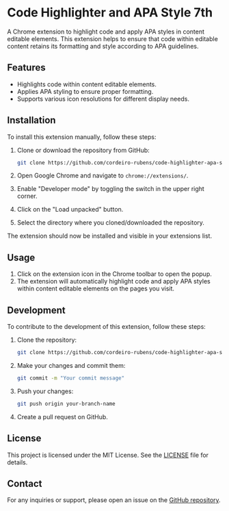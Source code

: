 # Code Highlighter and APA Style 7th

A Chrome extension to highlight code and apply APA styles in content editable elements. This extension helps to ensure that code within editable content retains its formatting and style according to APA guidelines.

## Features

- Highlights code within content editable elements.
- Applies APA styling to ensure proper formatting.
- Supports various icon resolutions for different display needs.

## Installation

To install this extension manually, follow these steps:

1. Clone or download the repository from GitHub:

    ```sh
    git clone https://github.com/cordeiro-rubens/code-highlighter-apa-style-7th.git
    ```

2. Open Google Chrome and navigate to `chrome://extensions/`.

3. Enable "Developer mode" by toggling the switch in the upper right corner.

4. Click on the "Load unpacked" button.

5. Select the directory where you cloned/downloaded the repository.

The extension should now be installed and visible in your extensions list.

## Usage

1. Click on the extension icon in the Chrome toolbar to open the popup.
2. The extension will automatically highlight code and apply APA styles within content editable elements on the pages you visit.

## Development

To contribute to the development of this extension, follow these steps:

1. Clone the repository:

    ```sh
    git clone https://github.com/cordeiro-rubens/code-highlighter-apa-style-7th.git
    ```

2. Make your changes and commit them:

    ```sh
    git commit -m "Your commit message"
    ```

3. Push your changes:

    ```sh
    git push origin your-branch-name
    ```

4. Create a pull request on GitHub.

## License

This project is licensed under the MIT License. See the [LICENSE](LICENSE) file for details.

## Contact

For any inquiries or support, please open an issue on the [GitHub repository](https://github.com/cordeiro-rubens/code-highlighter-apa-style-7th).